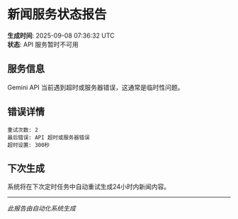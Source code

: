 # 新闻服务状态报告

**生成时间**: 2025-09-08 07:36:32 UTC  
**状态**: API 服务暂时不可用  

## 服务信息

Gemini API 当前遇到超时或服务器错误，这通常是临时性问题。

## 错误详情

```
重试次数: 2
最后错误: API 超时或服务器错误
超时设置: 300秒
```

## 下次生成

系统将在下次定时任务中自动重试生成24小时内新闻内容。

---
*此报告由自动化系统生成*
